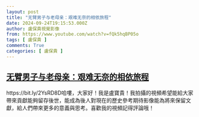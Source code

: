 ```yaml
---
layout: post
title: "无臂男子与老母亲：艰难无奈的相依旅程"
date: 2024-09-24T19:15:53.000Z
author: 盧保貴視覺影像
from: https://www.youtube.com/watch?v=fQk5hqBP05o
tags: [ 盧保貴 ]
comments: True
categories: [ 盧保貴 ]
---
```

<!--1727205353000-->
[无臂男子与老母亲：艰难无奈的相依旅程](https://www.youtube.com/watch?v=fQk5hqBP05o)
------

<div>
https://bit.ly/2YsRD8D哈嘍，大家好！我是盧寶貴！我拍攝的視頻希望能給大家帶來貢獻能夠留存後世，能成為後人對現在的歷史參考期待影像能為將來保留文獻，給人們帶來更多的意義與思考。喜歡我的視頻記得評論哦！
</div>
